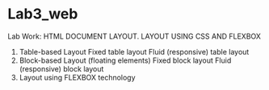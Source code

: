 # Lab3_web
Lab Work: HTML DOCUMENT LAYOUT. LAYOUT USING CSS AND FLEXBOX
1. Table-based Layout
        Fixed table layout
        Fluid (responsive) table layout
2. Block-based Layout (floating elements)
        Fixed block layout
        Fluid (responsive) block layout
3. Layout using FLEXBOX technology
